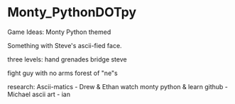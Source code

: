 # Monty_PythonDOTpy

Game Ideas: 
Monty Python themed

Something with Steve's ascii-fied face. 

three levels:
hand grenades
bridge
steve

fight guy with no arms
forest of "ne"s


research:
Ascii-matics - Drew & Ethan 
watch monty python & learn github - Michael
ascii art - ian 
